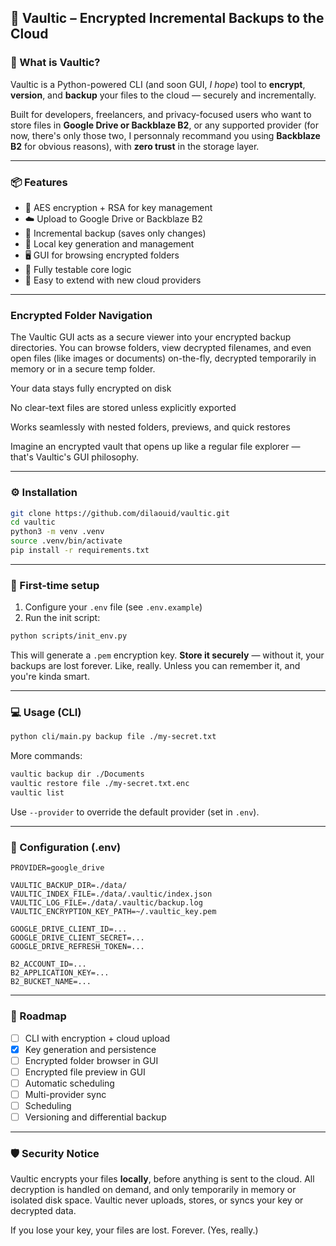 ## 🧾 Vaultic – Encrypted Incremental Backups to the Cloud

### 🔐 What is Vaultic?

Vaultic is a Python-powered CLI (and soon GUI, *I hope*) tool to **encrypt**, **version**, and **backup** your files to the cloud — securely and incrementally.

Built for developers, freelancers, and privacy-focused users who want to store files in **Google Drive or Backblaze B2**, or any supported provider (for now, there's only those two, I personnaly recommand you using **Backblaze B2** for obvious reasons), with **zero trust** in the storage layer.

---

### 📦 Features

- 🔐 AES encryption + RSA for key management
- ☁️ Upload to Google Drive or Backblaze B2
- 📁 Incremental backup (saves only changes)
- 💾 Local key generation and management
- 🖥 GUI for browsing encrypted folders
- 🧪 Fully testable core logic
- 🧰 Easy to extend with new cloud providers

---

### Encrypted Folder Navigation

The Vaultic GUI acts as a secure viewer into your encrypted backup directories.
You can browse folders, view decrypted filenames, and even open files (like images or documents) on-the-fly, decrypted temporarily in memory or in a secure temp folder.

Your data stays fully encrypted on disk

No clear-text files are stored unless explicitly exported

Works seamlessly with nested folders, previews, and quick restores

Imagine an encrypted vault that opens up like a regular file explorer — that's Vaultic's GUI philosophy.

---

### ⚙️ Installation

```bash
git clone https://github.com/dilaouid/vaultic.git
cd vaultic
python3 -m venv .venv
source .venv/bin/activate
pip install -r requirements.txt
```

---

### 🚀 First-time setup

1. Configure your `.env` file (see `.env.example`)
2. Run the init script:

```bash
python scripts/init_env.py
```

This will generate a `.pem` encryption key. **Store it securely** — without it, your backups are lost forever. Like, really. Unless you can remember it, and you're kinda smart.

---

### 💻 Usage (CLI)

```bash
python cli/main.py backup file ./my-secret.txt
```

More commands:
```bash
vaultic backup dir ./Documents
vaultic restore file ./my-secret.txt.enc
vaultic list
```

Use `--provider` to override the default provider (set in `.env`).

---

### 📁 Configuration (.env)

```env
PROVIDER=google_drive

VAULTIC_BACKUP_DIR=./data/
VAULTIC_INDEX_FILE=./data/.vaultic/index.json
VAULTIC_LOG_FILE=./data/.vaultic/backup.log
VAULTIC_ENCRYPTION_KEY_PATH=~/.vaultic_key.pem

GOOGLE_DRIVE_CLIENT_ID=...
GOOGLE_DRIVE_CLIENT_SECRET=...
GOOGLE_DRIVE_REFRESH_TOKEN=...

B2_ACCOUNT_ID=...
B2_APPLICATION_KEY=...
B2_BUCKET_NAME=...
```

---

### 🔧 Roadmap

- [ ] CLI with encryption + cloud upload
- [x] Key generation and persistence
- [ ] Encrypted folder browser in GUI
- [ ] Encrypted file preview in GUI
- [ ] Automatic scheduling
- [ ] Multi-provider sync
- [ ] Scheduling
- [ ] Versioning and differential backup

---

### 🛡 Security Notice

Vaultic encrypts your files **locally**, before anything is sent to the cloud.
All decryption is handled on demand, and only temporarily in memory or isolated disk space.
Vaultic never uploads, stores, or syncs your key or decrypted data.

If you lose your key, your files are lost. Forever.
(Yes, really.)